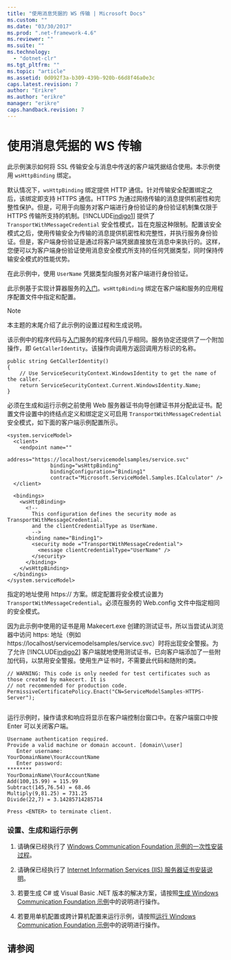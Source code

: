 ```yaml
---
title: "使用消息凭据的 WS 传输 | Microsoft Docs"
ms.custom: ""
ms.date: "03/30/2017"
ms.prod: ".net-framework-4.6"
ms.reviewer: ""
ms.suite: ""
ms.technology: 
  - "dotnet-clr"
ms.tgt_pltfrm: ""
ms.topic: "article"
ms.assetid: 0d092f3a-b309-439b-920b-66d8f46a0e3c
caps.latest.revision: 7
author: "Erikre"
ms.author: "erikre"
manager: "erikre"
caps.handback.revision: 7
---
```

# 使用消息凭据的 WS 传输
此示例演示如何将 SSL 传输安全与消息中传送的客户端凭据结合使用。本示例使用 `wsHttpBinding` 绑定。  
  
 默认情况下，`wsHttpBinding` 绑定提供 HTTP 通信。针对传输安全配置绑定之后，该绑定即支持 HTTPS 通信。HTTPS 为通过网络传输的消息提供机密性和完整性保护。但是，可用于向服务对客户端进行身份验证的身份验证机制集仅限于 HTTPS 传输所支持的机制。[!INCLUDE[indigo1](../../../../includes/indigo1-md.md)] 提供了 `TransportWithMessageCredential` 安全性模式，旨在克服这种限制。配置该安全模式之后，使用传输安全为传输的消息提供机密性和完整性，并执行服务身份验证。但是，客户端身份验证是通过将客户端凭据直接放在消息中来执行的。这样，您便可以为客户端身份验证使用消息安全模式所支持的任何凭据类型，同时保持传输安全模式的性能优势。  
  
 在此示例中，使用 `UserName` 凭据类型向服务对客户端进行身份验证。  
  
 此示例基于实现计算器服务的[入门](../../../../docs/framework/wcf/samples/getting-started-sample.md)。`wsHttpBinding` 绑定在客户端和服务的应用程序配置文件中指定和配置。  
  
> [!NOTE]
>  本主题的末尾介绍了此示例的设置过程和生成说明。  
  
 该示例中的程序代码与[入门](../../../../docs/framework/wcf/samples/getting-started-sample.md)服务的程序代码几乎相同。服务协定还提供了一个附加操作，即 `GetCallerIdentity`。该操作向调用方返回调用方标识的名称。  
  
```  
public string GetCallerIdentity()  
{  
    // Use ServiceSecurityContext.WindowsIdentity to get the name of the caller.  
    return ServiceSecurityContext.Current.WindowsIdentity.Name;  
}  
```  
  
 必须在生成和运行示例之前使用 Web 服务器证书向导创建证书并分配此证书。配置文件设置中的终结点定义和绑定定义可启用 `TransportWithMessageCredential` 安全模式，如下面的客户端示例配置所示。  
  
```  
<system.serviceModel>  
  <client>  
    <endpoint name=""  
              address="https://localhost/servicemodelsamples/service.svc"   
              binding="wsHttpBinding"   
              bindingConfiguration="Binding1"   
              contract="Microsoft.ServiceModel.Samples.ICalculator" />  
  </client>  
  
  <bindings>  
    <wsHttpBinding>  
      <!--   
        This configuration defines the security mode as TransportWithMessageCredential.  
        and the clientCredentialType as UserName.  
        -->  
      <binding name="Binding1">  
        <security mode ="TransportWithMessageCredential">  
          <message clientCredentialType="UserName" />  
        </security>  
      </binding>  
    </wsHttpBinding>  
  </bindings>  
</system.serviceModel>  
```  
  
 指定的地址使用 https:\/\/ 方案。绑定配置将安全模式设置为 `TransportWithMessageCredential`。必须在服务的 Web.config 文件中指定相同的安全模式。  
  
 因为此示例中使用的证书是用 Makecert.exe 创建的测试证书，所以当尝试从浏览器中访问 https: 地址（例如 https:\/\/localhost\/servicemodelsamples\/service.svc）时将出现安全警报。为了允许 [!INCLUDE[indigo2](../../../../includes/indigo2-md.md)] 客户端就地使用测试证书，已向客户端添加了一些附加代码，以禁用安全警报。使用生产证书时，不需要此代码和随附的类。  
  
```  
// WARNING: This code is only needed for test certificates such as those created by makecert. It is   
// not recommended for production code.  
PermissiveCertificatePolicy.Enact("CN=ServiceModelSamples-HTTPS-Server");  
  
```  
  
 运行示例时，操作请求和响应将显示在客户端控制台窗口中。在客户端窗口中按 Enter 可以关闭客户端。  
  
```  
Username authentication required.  
Provide a valid machine or domain account. [domain\\user]  
   Enter username:   
YourDomainName\YourAccountName  
   Enter password:   
********  
YourDomainName\YourAccountName  
Add(100,15.99) = 115.99  
Subtract(145,76.54) = 68.46  
Multiply(9,81.25) = 731.25  
Divide(22,7) = 3.14285714285714  
  
Press <ENTER> to terminate client.  
```  
  
### 设置、生成和运行示例  
  
1.  请确保已经执行了 [Windows Communication Foundation 示例的一次性安装过程](../../../../docs/framework/wcf/samples/one-time-setup-procedure-for-the-wcf-samples.md)。  
  
2.  请确保已经执行了 [Internet Information Services \(IIS\) 服务器证书安装说明](../../../../docs/framework/wcf/samples/iis-server-certificate-installation-instructions.md)。  
  
3.  若要生成 C\# 或 Visual Basic .NET 版本的解决方案，请按照[生成 Windows Communication Foundation 示例](../../../../docs/framework/wcf/samples/building-the-samples.md)中的说明进行操作。  
  
4.  若要用单机配置或跨计算机配置来运行示例，请按照[运行 Windows Communication Foundation 示例](../../../../docs/framework/wcf/samples/running-the-samples.md)中的说明进行操作。  
  
## 请参阅